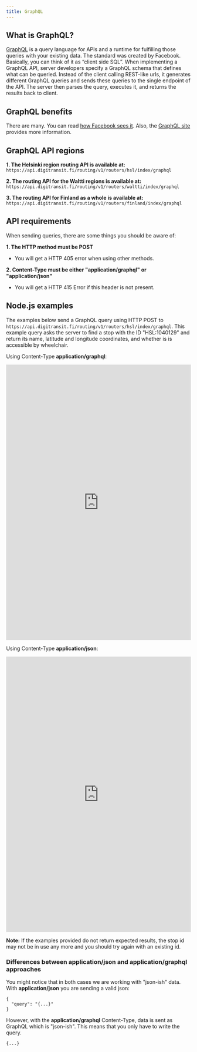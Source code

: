 ```yaml
---
title: GraphQL
---
```


## What is GraphQL?

[GraphQL](http://graphql.org/) is a query language for APIs and a runtime for fulfilling those queries with your existing data. The standard was created by Facebook. Basically, you can think of it as “client side SQL”. When implementing a GraphQL API, server developers specify a GraphQL schema that defines what can be queried. Instead of the client calling REST-like urls, it generates different GraphQL queries and sends these queries to the single endpoint of the API. The server then parses the query, executes it, and returns the results back to client.

## GraphQL benefits

There are many. You can read [how Facebook sees it](https://facebook.github.io/relay/docs/thinking-in-graphql.html). Also, the [GraphQL site](http://graphql.org/) provides more information.

## GraphQL API regions

**1. The Helsinki region routing API is available at:**
`https://api.digitransit.fi/routing/v1/routers/hsl/index/graphql`

**2. The routing API for the Waltti regions is available at:**
`https://api.digitransit.fi/routing/v1/routers/waltti/index/graphql`

**3. The routing API for Finland as a whole is available at:**
`https://api.digitransit.fi/routing/v1/routers/finland/index/graphql`

## API requirements

When sending queries, there are some things you should be aware of:

**1. The HTTP method must be POST**
- You will get a HTTP 405 error when using other methods.

**2. Content-Type must be either "application/graphql" or "application/json"**
- You will get a HTTP 415 Error if this header is not present.

## Node.js examples

The examples below send a GraphQL query using HTTP POST to `https://api.digitransit.fi/routing/v1/routers/hsl/index/graphql`. This example query asks the server to find a stop with the ID "HSL:1040129" and return its name, latitude and longitude coordinates, and whether is is accessible by wheelchair.

Using Content-Type **application/graphql**:
<iframe height="750px" width="100%" src="https://repl.it/@mjaakko/StopRequestGraphQL1?lite=true" scrolling="no" frameborder="no" allowtransparency="true" allowfullscreen="true" sandbox="allow-forms allow-pointer-lock allow-popups allow-same-origin allow-scripts allow-modals"></iframe>


Using Content-Type **application/json**:
<iframe height="750px" width="100%" src="https://repl.it/@mjaakko/StopRequestGraphQL2?lite=true" scrolling="no" frameborder="no" allowtransparency="true" allowfullscreen="true" sandbox="allow-forms allow-pointer-lock allow-popups allow-same-origin allow-scripts allow-modals"></iframe>

**Note:**  If the examples provided do not return expected results, the stop id  may not be in use any more and you should try again with an existing id.

### Differences between application/json and application/graphql approaches

You might notice that in both cases we are working with "json-ish" data.
With **application/json** you are sending a valid json:
```
{
  "query": "{...}"
}
```

However, with the **application/graphql** Content-Type, data is sent as GraphQL which is "json-ish". This means that you only have to write the query.

```
{...}
```
